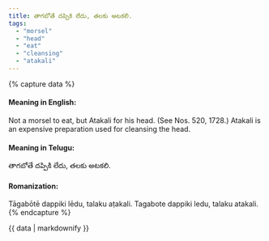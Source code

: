 ```yaml
---
title: తాగబోతే దప్పికి లేదు, తలకు అటకలి.
tags:
  - "morsel"
  - "head"
  - "eat"
  - "cleansing"
  - "atakali"
---
```


{% capture data %}
#### Meaning in English:
Not a morsel to eat, but Atakali for his head.
(See Nos. 520, 1728.)
Atakali is an expensive preparation used for cleansing the head.

#### Meaning in Telugu:
తాగబోతే దప్పికి లేదు, తలకు అటకలి.

#### Romanization:
Tāgabōtē dappiki lēdu, talaku aṭakali.
Tagabote dappiki ledu, talaku atakali.
{% endcapture %}

{{ data | markdownify }}

